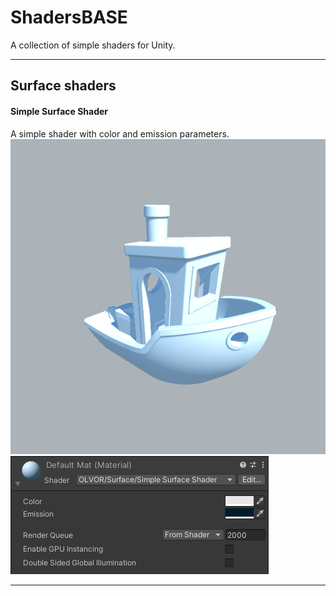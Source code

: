 # ShadersBASE
A collection of simple shaders for Unity.


---
## Surface shaders

#### Simple Surface Shader
A simple shader with color and emission parameters.
![alt text](Images/SimpleSurfaceShader/SimpleSurfaceShader.png "Shader view")
![alt text](Images/SimpleSurfaceShader/SimpleSurfaceShaderSettings.PNG "Shader settings")

---
